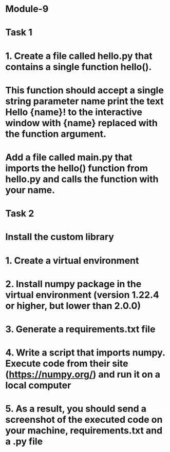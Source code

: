 # Module-9

# Task 1
# 1. Create a file called hello.py that contains a single function hello(). 
# This function should accept a single string parameter name print the text Hello {name}! to the interactive window with {name} replaced with the function argument. 
# Add a file called main.py that imports the hello() function from hello.py and calls the function with your name.

# Task 2
# Install the custom library          
# 1. Create a virtual environment           
# 2. Install numpy package in the virtual environment (version 1.22.4 or higher, but lower than 2.0.0)          
# 3. Generate a requirements.txt file          
# 4. Write a script that imports numpy. Execute code from their site (https://numpy.org/) and run it on a local computer          
# 5. As a result, you should send a screenshot of the executed code on your machine, requirements.txt and a .py file
